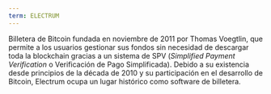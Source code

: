 ```yaml
---
term: ELECTRUM
---
```


Billetera de Bitcoin fundada en noviembre de 2011 por Thomas Voegtlin, que permite a los usuarios gestionar sus fondos sin necesidad de descargar toda la blockchain gracias a un sistema de SPV (*Simplified Payment Verification* o Verificación de Pago Simplificada). Debido a su existencia desde principios de la década de 2010 y su participación en el desarrollo de Bitcoin, Electrum ocupa un lugar histórico como software de billetera.